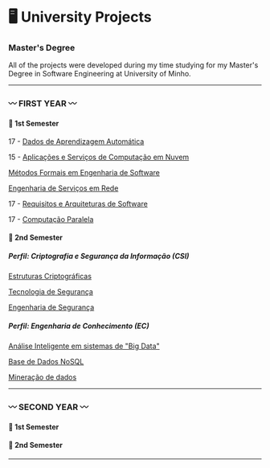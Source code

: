 # 🖥️ University Projects

### Master's Degree

<!--
:pushpin: Here you'll find my university projects and their grades.
-->

All of the projects were developed during my time studying for my Master's Degree in Software Engineering at University of Minho.

***
### :wavy_dash: FIRST YEAR 	:wavy_dash:

#### 🌺 1st Semester 
17 - [Dados de Aprendizagem Automática](https://github.com/Analucar/UMinho-Master/tree/main/FirstYear/1st/DAA)

15 - [Aplicações e Serviços de Computação em Nuvem](https://github.com/Analucar/UMinho-Master/tree/main/FirstYear/1st/ASCN)

[Métodos Formais em Engenharia de Software](https://github.com/Analucar/UMinho-Master/tree/main/FirstYear/1st/MFES)

[Engenharia de Serviços em Rede](https://github.com/Analucar/UMinho-Master/tree/main/FirstYear/1st/ESR)

17 - [Requisitos e Arquiteturas de Software](https://github.com/Analucar/UMinho-Master/tree/main/FirstYear/1st/RAS)

17 - [Computação Paralela](https://github.com/Analucar/UMinho-Master/tree/main/FirstYear/1st/CP)

#### 🌺 2nd Semester 

##### Perfil: Criptografia e Segurança da Informação (CSI)

[Estruturas Criptográficas](https://github.com/Analucar/UMinho-Master/tree/main/FirstYear/2nd/CSI/EC)

[Tecnologia de Segurança](https://github.com/Analucar/UMinho-Master/tree/main/FirstYear/2nd/CSI/TS)

[Engenharia de Segurança](https://github.com/Analucar/UMinho-Master/tree/main/FirstYear/2nd/CSI/ES)

##### Perfil: Engenharia de Conhecimento (EC)

[Análise Inteligente em sistemas de "Big Data"](https://github.com/Analucar/UMinho-Master/tree/main/FirstYear/2nd/EC/AISBD)

[Base de Dados NoSQL](https://github.com/Analucar/UMinho-Master/tree/main/FirstYear/2nd/EC/BDNoSQL)

[Mineração de dados](https://github.com/Analucar/UMinho-Master/tree/main/FirstYear/2nd/EC/MD)

***

### :wavy_dash: SECOND YEAR 	:wavy_dash:

#### 🌺 1st Semester 

#### 🌺 2nd Semester

***


